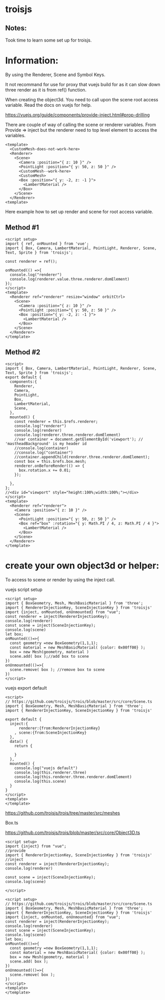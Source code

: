 # troisjs

## Notes:
  Took time to learn some set up for troisjs.

# Information:
  By using the Renderer, Scene and Symbol Keys.

  It not recommand for use for proxy that vuejs build for as it can slow down three render as it is from ref() function.

  When creating the object3d. You need to call upon the scene root access variable. Read the docs on vuejs for help.

  https://vuejs.org/guide/components/provide-inject.html#prop-drilling

  There are couple of way of calling the scene or renderer variables. From Provide => inject but the renderer need to top level element to access the variables.

```vue
<template>
  <CustomMesh-does-not-work-here>
  <Renderer>
    <Scene>
      <Camera :position="{ z: 10 }" />
      <PointLight :position="{ y: 50, z: 50 }" />
      <CustomMesh--work-here>
      <CustomMesh>
      <Box :position="{ y: -2, z: -1 }">
        <LambertMaterial />
      </Box>
    </Scene>
  </Renderer>
<template>
```

  Here example how to set up render and scene for root access variable.

## Method #1
```vue
<script setup>
import { ref, onMounted } from 'vue';
import { Box, Camera, LambertMaterial, PointLight, Renderer, Scene, Text, Sprite } from 'troisjs';

const renderer = ref();

onMounted(() =>{
  console.log("renderer")
  console.log(renderer.value.three.renderer.domElement)
});
</script>
<template>
  <Renderer ref="renderer" resize="window" orbitCtrl>
    <Scene>
      <Camera :position="{ z: 10 }" />
      <PointLight :position="{ y: 50, z: 50 }" />
      <Box :position="{ y: -2, z: -1 }">
        <LambertMaterial />
      </Box>
    </Scene>
  </Renderer>
</template>
```

## Method #2
```vue
<script>
import { Box, Camera, LambertMaterial, PointLight, Renderer, Scene, Text, Sprite } from 'troisjs';
export default {
  components:{
    Renderer,
    Camera,
    PointLight,
    Box,
    LambertMaterial,
    Scene,
  },
  mounted() {
    const renderer = this.$refs.renderer;
    console.log("renderer")
    console.log(renderer)
    console.log(renderer.three.renderer.domElement)
    //var container = document.getElementById('viewport'); // 'mastheadBackground' is my header id
    //console.log(container)
    //console.log("container")
    //container.appendChild(renderer.three.renderer.domElement);
    const box = this.$refs.box.mesh;
    renderer.onBeforeRender(() => {
      box.rotation.x += 0.01;
    });
    
  },
};
//<div id="viewport" style="height:100%;width:100%;"></div>
</script>
<template>
  <Renderer ref="renderer">
    <Camera :position="{ z: 10 }" />
    <Scene>
      <PointLight :position="{ y: 50, z: 50 }" />
      <Box ref="box" :rotation="{ y: Math.PI / 4, z: Math.PI / 4 }">
        <LambertMaterial />
      </Box>
    </Scene>
  </Renderer>
</template>
```
# create your own object3d or helper:
  To access to scene or render by using the inject call.

vuejs script setup
```vue
<script setup>
import { BoxGeometry, Mesh, MeshBasicMaterial } from 'three';
import { RendererInjectionKey, SceneInjectionKey } from 'troisjs'
import {inject, onMounted, onUnmounted} from "vue";
const renderer = inject(RendererInjectionKey);
console.log(renderer)
const scene = inject(SceneInjectionKey);
console.log(scene)
let box;
onMounted(()=>{
  const geometry =new BoxGeometry(1,1,1);
  const material = new MeshBasicMaterial( {color: 0x00ff00} );
  box = new Mesh(geometry, material )
  scene.add( box );//add box to scene
})
onUnmounted(()=>{
  scene.remove( box ); //remove box to scene
})
</script>
```
vuejs export default
```vue
<script>
// https://github.com/troisjs/trois/blob/master/src/core/Scene.ts
import { BoxGeometry, Mesh, MeshBasicMaterial } from 'three';
import { RendererInjectionKey, SceneInjectionKey } from 'troisjs'

export default {
  inject:{
      renderer:{from:RendererInjectionKey}
    , scene:{from:SceneInjectionKey}
  },
  data() {
    return {
      
    }
  },
  mounted() {
    console.log("vuejs default")
    console.log(this.renderer.three)
    console.log(this.renderer.three.renderer.domElement)
    console.log(this.scene)
  }
}
</script>
<template>
</template>
```









https://github.com/troisjs/trois/tree/master/src/meshes

Box.ts

https://github.com/troisjs/trois/blob/master/src/core/Object3D.ts

```vue
<script setup>
import {inject} from "vue";
//provide
import { RendererInjectionKey, SceneInjectionKey } from 'troisjs'
//inject
const renderer = inject(RendererInjectionKey);
console.log(renderer)

const scene = inject(SceneInjectionKey);
console.log(scene)

</script>
```


```vue
<script setup>
// https://github.com/troisjs/trois/blob/master/src/core/Scene.ts
import { BoxGeometry, Mesh, MeshBasicMaterial } from 'three';
import { RendererInjectionKey, SceneInjectionKey } from 'troisjs'
import {inject, onMounted, onUnmounted} from "vue";
const renderer = inject(RendererInjectionKey);
console.log(renderer)
const scene = inject(SceneInjectionKey);
console.log(scene)
let box;
onMounted(()=>{
  const geometry =new BoxGeometry(1,1,1);
  const material = new MeshBasicMaterial( {color: 0x00ff00} );
  box = new Mesh(geometry, material )
  scene.add( box );
})
onUnmounted(()=>{
  scene.remove( box );
})
</script>
<template>
</template>
```

```
```

```
```

```
```